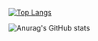 [![Top Langs](https://github-readme-stats.vercel.app/api/top-langs/?username=svchord&layout=compact&langs_count=10&hide_border=1&role=OWNER,COLLABORATOR&show_icons=true)](https://github.com/svchord)

![Anurag's GitHub stats](https://github-readme-stats.vercel.app/api?username=svchord&count_private=true&line_height=28&hide_border=1&card_width=450&role=OWNER,COLLABORATOR&show_icons=true&include_all_commits=true)

